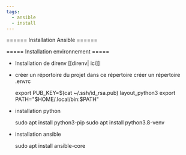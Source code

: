 ```yaml
---
tags:
  - ansible
  - install
---
```


====== Installation Ansible ======

===== Installation environnement =====

  * Installation de direnv [[direnv| ici]]
  * créer un réportoire du projet
    dans ce répertoire créer un répertoire .envrc
    
    export PUB_KEY=$(cat ~/.ssh/id_rsa.pub)
    layout_python3
    export PATH="$HOME/.local/bin:$PATH"

    

  * installation python

    sudo apt install python3-pip 
    sudo apt install python3.8-venv
    

  * installation ansible

    sudo apt install ansible-core


